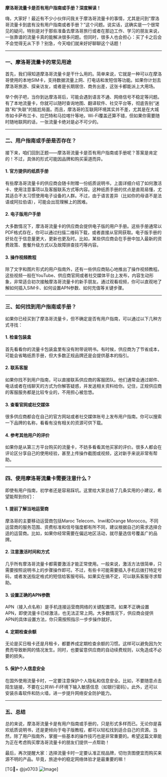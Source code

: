 **摩洛哥流量卡是否有用户指南或手册？深度解读！**

嗨，大家好！最近有不少小伙伴问我关于摩洛哥流量卡的事情，尤其是问到“摩洛哥流量卡到底有没有用户指南或者手册？”这个问题。说实话，这确实是一个很常见的疑问，特别是对于那些准备去摩洛哥旅行或者在那边工作、学习的朋友来说，一张靠谱的流量卡真的能解决很多问题。但同时，很多人也会担心：买了卡之后会不会觉得无从下手？别急，今天咱们就来好好聊聊这个话题！

---

### 一、摩洛哥流量卡的常见用途

首先，我们得知道摩洛哥流量卡是干什么用的。简单来说，它就是一种可以在摩洛哥使用的本地SIM卡，支持数据流量上网、打电话和发短信等功能。如果你计划去摩洛哥旅游、探亲访友，或者是长期居住、商务出差，这张卡都能派上大用场。

举个例子吧，当你到达摩洛哥后，可能会遇到语言不通、网络信号不稳定等问题。有了本地流量卡，你就可以随时查询地图、翻译软件、社交平台等，彻底告别“迷路”和“失联”的尴尬局面。而且，摩洛哥的互联网环境其实并不差，尤其是在大城市如卡萨布兰卡、拉巴特和马拉喀什等地，Wi-Fi覆盖还算不错，但如果你需要随时随地联网的话，一张流量卡绝对是必不可少的。

---

### 二、用户指南或手册是否存在？

接下来，咱们回到正题——摩洛哥流量卡是否有用户指南或手册呢？答案是肯定的！不过，具体的形式可能因品牌和购买渠道而异。

#### 1. **官方提供的纸质手册**
有些摩洛哥流量卡的供应商会随卡附赠一份纸质说明书，上面详细介绍了如何激活卡、使用注意事项以及客服联系方式等内容。这种纸质手册的优点是直观易懂，尤其适合不太习惯使用电子设备的人群。不过，由于语言差异（比如你的母语不是法语或阿拉伯语），可能会出现理解上的困难。

#### 2. **电子版用户手册**
大多数情况下，摩洛哥流量卡的供应商会提供电子版的用户手册。这些手册通常以PDF格式存在，你可以通过扫描二维码下载，或者直接从官网获取。电子版手册的好处在于信息量更大，更新也更及时。比如，某些供应商会在手册中加入最新的资费政策、套餐升级方式以及故障排查技巧等内容。

#### 3. **操作视频教程**
除了文字和图片形式的用户指南外，还有一些供应商贴心地推出了操作视频教程。这些视频一般在YouTube、供应商官网或者社交媒体平台上发布，内容生动形象，非常适合初次接触摩洛哥流量卡的新手朋友。通过观看视频，你可以直观地了解如何插入SIM卡、如何设置APN参数、如何充值等关键步骤。

---

### 三、如何找到用户指南或手册？

如果你已经买到了摩洛哥流量卡，但不确定是否有用户指南，可以通过以下几种方式寻找：

#### 1. **检查包装盒**
首先看看你的流量卡包装盒里有没有附带说明书。有时候，供应商为了节省成本，可能会省略纸质手册，但大多数正规品牌还是会提供基本的指引。

#### 2. **联系客服**
如果你找不到用户指南，可以直接联系供应商的客服团队。他们通常会通过邮件、电话或者在线聊天的方式为你解答疑惑，并发送相关资料给你。记住，正规供应商的客服服务都是比较专业的，不用担心被忽悠。

#### 3. **查看官网或社交媒体**
很多供应商都会在自己的官方网站或者社交媒体账号上发布用户指南。你可以搜索一下品牌的名称，看看有没有相关的资源可供下载。

#### 4. **参考其他用户的评价**
如果你是从第三方平台购买的流量卡，不妨多看看其他买家的评价。很多人都会在评论区分享自己的使用经验，甚至上传操作截图或视频，这对新手来说非常有帮助。

---

### 四、使用摩洛哥流量卡需要注意什么？

即使有用户指南，初学者还是容易踩坑。这里给大家总结了几条实用的小建议，希望能帮到你们：

#### 1. **提前了解当地运营商**
摩洛哥的主要移动运营商包括Maroc Telecom、Inwi和Orange Morocco。不同运营商的服务范围、资费标准和信号强度都有所不同，建议根据自己的需求选择合适的运营商。比如，如果你经常需要在偏远地区活动，就尽量选信号覆盖广的品牌。

#### 2. **注意激活时间和方式**
几乎所有摩洛哥流量卡都需要激活才能正常使用。一般来说，激活方法很简单，只需要按照说明书上的步骤操作即可。不过，有些卡可能需要插入手机后拨打特定号码，或者发送指定格式的短信给客服号码。如果实在搞不定，可以联系客服寻求帮助。

#### 3. **设置正确的APN参数**
APN（接入点名称）是手机连接运营商网络的关键配置项。如果不正确设置APN，即使流量卡已经激活，也无法正常上网。大多数情况下，供应商会提供APN的具体设置方法，你只需按照指示一步步操作就好。

#### 4. **定期检查余额**
无论是买日租卡还是月租卡，都要养成定期检查余额的习惯。这样可以避免因为欠费而导致断网的情况发生。同时，也要留意供应商的自动续费规则，以免造成不必要的损失。

#### 5. **保护个人信息安全**
在国外使用流量卡时，一定要注意保护个人隐私和信息安全。比如，不要随意点击陌生链接，不要在公共Wi-Fi环境下输入敏感信息（如银行密码）。此外，还可以安装杀毒软件和防火墙，进一步提升网络安全防护能力。

---

### 五、总结

总的来说，摩洛哥流量卡是有用户指南或手册的，只是形式多样而已。无论你是喜欢纸质说明书，还是更倾向于电子版教程，都可以轻松找到适合自己的资源。当然，除了用户指南外，掌握一些基本的操作技巧也是非常重要的。希望这篇文章能为正在考虑购买摩洛哥流量卡的朋友们提供一点帮助！

最后，再次提醒大家：选择流量卡时一定要认准正规品牌，切勿贪图便宜而购买来源不明的产品。毕竟，旅途中的稳定网络体验才是最重要的嘛！

[TG💪+ @jx0703 ![Image](https://github.com/user-attachments/assets/dbca1d08-cadb-493c-b0ec-ad6f7a83f270)]